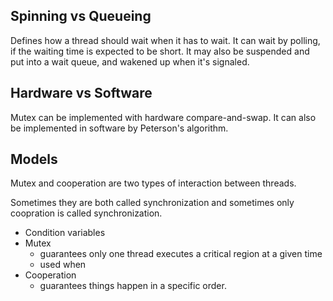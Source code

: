 ## Spinning vs Queueing
Defines how a thread should wait when it has to wait. It can wait by polling, if the waiting time is expected to be short. It may also be suspended and put into a wait queue, and wakened up when it's signaled.

## Hardware vs Software
Mutex can be implemented with hardware compare-and-swap. It can also be implemented in software by Peterson's algorithm.

## Models
Mutex and cooperation are two types of interaction between threads. 

Sometimes they are both called synchronization and sometimes only coopration is called synchronization.

- Condition variables
- Mutex
  - guarantees only one thread executes a critical region at a given time
  - used when 
- Cooperation 
  - guarantees things happen in a specific order. 
